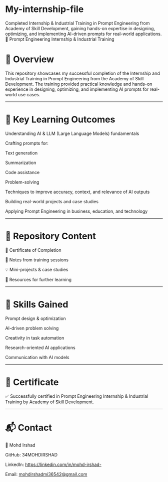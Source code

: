 # My-internship-file
Completed Internship &amp; Industrial Training in Prompt Engineering from Academy of Skill Development, gaining hands-on expertise in designing, optimizing, and implementing AI-driven prompts for real-world applications.
🧠 Prompt Engineering Internship & Industrial Training

# 📖 Overview

This repository showcases my successful completion of the Internship and Industrial Training in Prompt Engineering from the Academy of Skill Development.
The training provided practical knowledge and hands-on experience in designing, optimizing, and implementing AI prompts for real-world use cases.


---

# 🎯 Key Learning Outcomes

Understanding AI & LLM (Large Language Models) fundamentals

Crafting prompts for:

Text generation

Summarization

Code assistance

Problem-solving


Techniques to improve accuracy, context, and relevance of AI outputs

Building real-world projects and case studies

Applying Prompt Engineering in business, education, and technology



---

# 📂 Repository Content

📄 Certificate of Completion

📝 Notes from training sessions

💡 Mini-projects & case studies

📘 Resources for further learning



---

# 🚀 Skills Gained

Prompt design & optimization

AI-driven problem solving

Creativity in task automation

Research-oriented AI applications

Communication with AI models



---

# 📌 Certificate

✅ Successfully certified in Prompt Engineering Internship & Industrial Training by Academy of Skill Development.


---

# 📬 Contact

👤 Mohd Irshad

GitHub: 34MOHDIRSHAD 

LinkedIn: https://linkedin.com/in/mohd-irshad-

Email: mohdirshadmi36542@gmail.com


